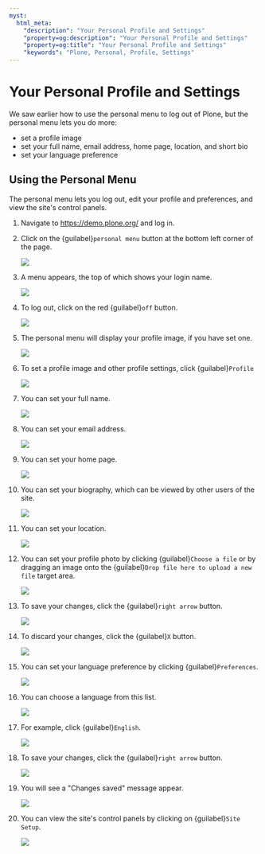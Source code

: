 ```yaml
---
myst:
  html_meta:
    "description": "Your Personal Profile and Settings"
    "property=og:description": "Your Personal Profile and Settings"
    "property=og:title": "Your Personal Profile and Settings"
    "keywords": "Plone, Personal, Profile, Settings"
---
```


# Your Personal Profile and Settings

We saw earlier how to use the personal menu to log out of Plone, but the personal menu lets you do more:

- set a profile image
- set your full name, email address, home page, location, and short bio
- set your language preference

## Using the Personal Menu

The personal menu lets you log out, edit your profile and preferences, and view the site's control panels.

1. Navigate to <https://demo.plone.org/> and log in.


2. Click on the {guilabel}`personal menu` button at the bottom left corner of the page.

    ![](https://ajeuwbhvhr.cloudimg.io/colony-recorder.s3.amazonaws.com/files/2024-11-09/d71417c4-442d-4e0d-ac7b-f91ae1cb09f2/ascreenshot.jpeg?tl_px=0,1334&br_px=1719,2296&force_format=jpeg&q=100&width=1120.0&wat=1&wat_opacity=0.7&wat_gravity=northwest&wat_url=https://colony-recorder.s3.us-west-1.amazonaws.com/images/watermarks/FB923C_standard.png&wat_pad=20,543)


3. A menu appears, the top of which shows your login name.

    ![](https://ajeuwbhvhr.cloudimg.io/colony-recorder.s3.amazonaws.com/files/2024-11-09/00526125-1c5a-4846-906f-f185ee9ecfe1/ascreenshot.jpeg?tl_px=0,991&br_px=1719,1952&force_format=jpeg&q=100&width=1120.0&wat=1&wat_opacity=0.7&wat_gravity=northwest&wat_url=https://colony-recorder.s3.us-west-1.amazonaws.com/images/watermarks/FB923C_standard.png&wat_pad=108,276)


4. To log out, click on the red {guilabel}`off` button.

    ![](https://ajeuwbhvhr.cloudimg.io/colony-recorder.s3.amazonaws.com/files/2024-11-09/7ed83c8d-8286-4f1f-a960-79fdd1d4b57a/ascreenshot.jpeg?tl_px=0,991&br_px=1719,1952&force_format=jpeg&q=100&width=1120.0&wat=1&wat_opacity=0.7&wat_gravity=northwest&wat_url=https://colony-recorder.s3.us-west-1.amazonaws.com/images/watermarks/FB923C_standard.png&wat_pad=438,276)


5. The personal menu will display your profile image, if you have set one.

    ![](https://ajeuwbhvhr.cloudimg.io/colony-recorder.s3.amazonaws.com/files/2024-11-09/efbbb2dd-f87a-4b2e-a0a5-aeb78a43237d/ascreenshot.jpeg?tl_px=0,1273&br_px=1719,2234&force_format=jpeg&q=100&width=1120.0&wat=1&wat_opacity=0.7&wat_gravity=northwest&wat_url=https://colony-recorder.s3.us-west-1.amazonaws.com/images/watermarks/FB923C_standard.png&wat_pad=271,277)


6. To set a profile image and other profile settings, click {guilabel}`Profile`

    ![](https://ajeuwbhvhr.cloudimg.io/colony-recorder.s3.amazonaws.com/files/2024-11-09/de9a2ba5-349c-4182-b397-3ca5b9827599/ascreenshot.jpeg?tl_px=0,1334&br_px=1719,2296&force_format=jpeg&q=100&width=1120.0&wat=1&wat_opacity=0.7&wat_gravity=northwest&wat_url=https://colony-recorder.s3.us-west-1.amazonaws.com/images/watermarks/FB923C_standard.png&wat_pad=135,424)


7. You can set your full name.

    ![](https://ajeuwbhvhr.cloudimg.io/colony-recorder.s3.amazonaws.com/files/2024-11-09/e2ceb4c5-ab03-451c-aff8-70065fb61ad3/ascreenshot.jpeg?tl_px=346,0&br_px=2066,961&force_format=jpeg&q=100&width=1120.0&wat=1&wat_opacity=0.7&wat_gravity=northwest&wat_url=https://colony-recorder.s3.us-west-1.amazonaws.com/images/watermarks/FB923C_standard.png&wat_pad=524,244)


8. You can set your email address.

    ![](https://ajeuwbhvhr.cloudimg.io/colony-recorder.s3.amazonaws.com/files/2024-11-09/3725d95e-0c9d-4ee0-89a6-754812e0dc54/ascreenshot.jpeg?tl_px=194,195&br_px=1913,1156&force_format=jpeg&q=100&width=1120.0&wat=1&wat_opacity=0.7&wat_gravity=northwest&wat_url=https://colony-recorder.s3.us-west-1.amazonaws.com/images/watermarks/FB923C_standard.png&wat_pad=524,277)


9. You can set your home page.

    ![](https://ajeuwbhvhr.cloudimg.io/colony-recorder.s3.amazonaws.com/files/2024-11-09/de75ab93-9e3d-49fc-b1c9-0eca2bce262a/ascreenshot.jpeg?tl_px=160,429&br_px=1879,1390&force_format=jpeg&q=100&width=1120.0&wat=1&wat_opacity=0.7&wat_gravity=northwest&wat_url=https://colony-recorder.s3.us-west-1.amazonaws.com/images/watermarks/FB923C_standard.png&wat_pad=524,277)


10. You can set your biography, which can be viewed by other users of the site.

    ![](https://ajeuwbhvhr.cloudimg.io/colony-recorder.s3.amazonaws.com/files/2024-11-09/7e272e6e-fdd3-41f8-9235-30207a4bc17c/ascreenshot.jpeg?tl_px=176,965&br_px=1896,1926&force_format=jpeg&q=100&width=1120.0&wat=1&wat_opacity=0.7&wat_gravity=northwest&wat_url=https://colony-recorder.s3.us-west-1.amazonaws.com/images/watermarks/FB923C_standard.png&wat_pad=524,276)


11. You can set your location.

    ![](https://ajeuwbhvhr.cloudimg.io/colony-recorder.s3.amazonaws.com/files/2024-11-09/eea42785-db91-4837-9456-4190b09de0d6/ascreenshot.jpeg?tl_px=154,937&br_px=1873,1898&force_format=jpeg&q=100&width=1120.0&wat=1&wat_opacity=0.7&wat_gravity=northwest&wat_url=https://colony-recorder.s3.us-west-1.amazonaws.com/images/watermarks/FB923C_standard.png&wat_pad=524,277)


12. You can set your profile photo by clicking {guilabel}`Choose a file` or by dragging an image onto the {guilabel}`Drop file here to upload a new file` target area.

    ![](https://ajeuwbhvhr.cloudimg.io/colony-recorder.s3.amazonaws.com/files/2024-11-09/4e6a0801-730f-4803-b1d1-3d093fcf902b/ascreenshot.jpeg?tl_px=919,1193&br_px=2639,2154&force_format=jpeg&q=100&width=1120.0&wat=1&wat_opacity=0.7&wat_gravity=northwest&wat_url=https://colony-recorder.s3.us-west-1.amazonaws.com/images/watermarks/FB923C_standard.png&wat_pad=524,277)


13. To save your changes, click the {guilabel}`right arrow` button.

    ![](https://ajeuwbhvhr.cloudimg.io/colony-recorder.s3.amazonaws.com/files/2024-11-09/bb96e0b6-4af9-466c-990f-83307522d5df/ascreenshot.jpeg?tl_px=1140,1334&br_px=2860,2296&force_format=jpeg&q=100&width=1120.0&wat=1&wat_opacity=0.7&wat_gravity=northwest&wat_url=https://colony-recorder.s3.us-west-1.amazonaws.com/images/watermarks/FB923C_standard.png&wat_pad=1016,507)


14. To discard your changes, click the {guilabel}`X` button.

    ![](https://ajeuwbhvhr.cloudimg.io/colony-recorder.s3.amazonaws.com/files/2024-11-09/914bda0d-0788-4288-b652-88d9e1942546/ascreenshot.jpeg?tl_px=1140,1221&br_px=2860,2182&force_format=jpeg&q=100&width=1120.0&wat=1&wat_opacity=0.7&wat_gravity=northwest&wat_url=https://colony-recorder.s3.us-west-1.amazonaws.com/images/watermarks/FB923C_standard.png&wat_pad=943,276)


15. You can set your language preference by clicking {guilabel}`Preferences`.

    ![](https://ajeuwbhvhr.cloudimg.io/colony-recorder.s3.amazonaws.com/files/2024-11-09/aebbbcda-535d-4201-ab67-3992bc62f3d7/ascreenshot.jpeg?tl_px=0,1334&br_px=1719,2296&force_format=jpeg&q=100&width=1120.0&wat=1&wat_opacity=0.7&wat_gravity=northwest&wat_url=https://colony-recorder.s3.us-west-1.amazonaws.com/images/watermarks/FB923C_standard.png&wat_pad=105,488)


16. You can choose a language from this list.

    ![](https://ajeuwbhvhr.cloudimg.io/colony-recorder.s3.amazonaws.com/files/2024-11-09/7ffb3753-1e2a-40ac-8b07-8d6122b219c4/ascreenshot.jpeg?tl_px=0,1001&br_px=1719,1962&force_format=jpeg&q=100&width=1120.0&wat=1&wat_opacity=0.7&wat_gravity=northwest&wat_url=https://colony-recorder.s3.us-west-1.amazonaws.com/images/watermarks/FB923C_standard.png&wat_pad=345,276)


17. For example, click {guilabel}`English`.

    ![](https://ajeuwbhvhr.cloudimg.io/colony-recorder.s3.amazonaws.com/files/2024-11-09/0f258390-bd52-4195-8534-37bffaa29e09/ascreenshot.jpeg?tl_px=0,1303&br_px=1719,2264&force_format=jpeg&q=100&width=1120.0&wat=1&wat_opacity=0.7&wat_gravity=northwest&wat_url=https://colony-recorder.s3.us-west-1.amazonaws.com/images/watermarks/FB923C_standard.png&wat_pad=276,276)


18. To save your changes, click the {guilabel}`right arrow` button.

    ![](https://ajeuwbhvhr.cloudimg.io/colony-recorder.s3.amazonaws.com/files/2024-11-09/a12cba6c-5d43-4701-8c25-7ac42b46b2ba/ascreenshot.jpeg?tl_px=0,1334&br_px=1719,2296&force_format=jpeg&q=100&width=1120.0&wat=1&wat_opacity=0.7&wat_gravity=northwest&wat_url=https://colony-recorder.s3.us-west-1.amazonaws.com/images/watermarks/FB923C_standard.png&wat_pad=425,533)


19. You will see a "Changes saved" message appear.

    ![](https://ajeuwbhvhr.cloudimg.io/colony-recorder.s3.amazonaws.com/files/2024-11-09/067f09d0-1540-45ba-aad7-ca26fc23d2bd/ascreenshot.jpeg?tl_px=286,1334&br_px=2005,2296&force_format=jpeg&q=100&width=1120.0&wat=1&wat_opacity=0.7&wat_gravity=northwest&wat_url=https://colony-recorder.s3.us-west-1.amazonaws.com/images/watermarks/FB923C_standard.png&wat_pad=524,541)


20. You can view the site's control panels by clicking on {guilabel}`Site Setup`.

    ![](https://ajeuwbhvhr.cloudimg.io/colony-recorder.s3.amazonaws.com/files/2024-11-09/6409ed90-591e-4ab2-abe9-555f12939457/ascreenshot.jpeg?tl_px=0,1334&br_px=1719,2296&force_format=jpeg&q=100&width=1120.0&wat=1&wat_opacity=0.7&wat_gravity=northwest&wat_url=https://colony-recorder.s3.us-west-1.amazonaws.com/images/watermarks/FB923C_standard.png&wat_pad=163,540)
